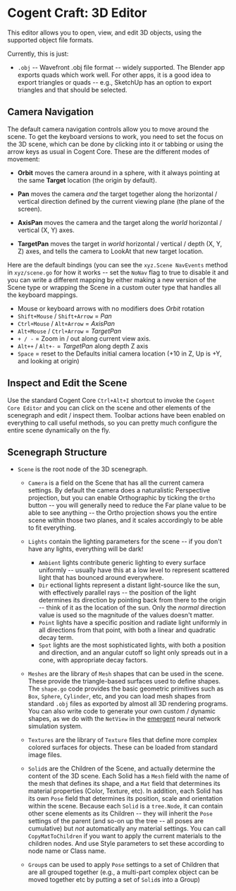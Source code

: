 # Cogent Craft: 3D Editor

This editor allows you to open, view, and edit 3D objects, using the supported object file formats.

Currently, this is just:

* `.obj` -- Wavefront .obj file format -- widely supported.  The Blender app exports quads which work well.  For other apps, it is a good idea to export triangles or quads -- e.g., SketchUp has an option to export triangles and that should be selected.

## Camera Navigation

The default camera navigation controls allow you to move around the scene.  To get the keyboard versions to work, you need to set the focus on the 3D scene, which can be done by clicking into it or tabbing or using the arrow keys as usual in Cogent Core.  These are the different modes of movement:

* **Orbit** moves the camera around in a sphere, with it always pointing at the same **Target** location (the origin by default).

* **Pan** moves the camera *and* the target together along the horizontal / vertical direction defined by the current viewing plane (the plane of the screen).

* **AxisPan** moves the camera and the target along the *world* horizontal / vertical (X, Y) axes.

* **TargetPan** moves the target in *world* horizontal / vertical / depth (X, Y, Z) axes, and tells the camera to LookAt that new target location.

Here are the default bindings (you can see the `xyz.Scene NavEvents` method in `xyz/scene.go` for how it works -- set the `NoNav` flag to true to disable it and you can write a different mapping by either making a new version of the Scene type or wrapping the Scene in a custom outer type that handles all the keyboard mappings.

* Mouse or keyboard arrows with no modifiers does *Orbit* rotation
* `Shift+Mouse` / `Shift+Arrow` = *Pan*
* `Ctrl+Mouse` / `Alt+Arrow` = *AxisPan*
* `Alt+Mouse` / `Ctrl+Arrow` = *TargetPan*
* `+ / -` = Zoom in / out along current view axis.
* `Alt++` / `Alt+-` = *TargetPan* along depth Z axis
* `Space` = reset to the Defaults initial camera location (+10 in Z, Up is +Y, and looking at origin)

## Inspect and Edit the Scene

Use the standard Cogent Core `Ctrl+Alt+I` shortcut to invoke the `Cogent Core Editor` and you can click on the scene and other elements of the scenegraph and edit / inspect them.  Toolbar actions have been enabled on everything to call useful methods, so you can pretty much configure the entire scene dynamically on the fly.

## Scenegraph Structure

* `Scene` is the root node of the 3D scenegraph.

    + `Camera` is a field on the Scene that has all the current camera settings.  By default the camera does a naturalistic Perspective projection, but you can enable Orthographic by ticking the `Ortho` button -- you will generally need to reduce the Far plane value to be able to see anything -- the Ortho projection shows you the entire scene within those two planes, and it scales accordingly to be able to fit everything.

    + `Lights` contain the lighting parameters for the scene -- if you don't have any lights, everything will be dark!
        + `Ambient` lights contribute generic lighting to every surface uniformly -- usually have this at a low level to represent scattered light that has bounced around everywhere.
        + `Dir` ectional lights represent a distant light-source like the sun, with effectively parallel rays -- the position of the light determines its direction by pointing back from there to the origin -- think of it as the location of the sun.  Only the *normal* direction value is used so the magnitude of the values doesn't matter.
        + `Point` lights have a specific position and radiate light uniformly in all directions from that point, with both a linear and quadratic decay term.
        + `Spot` lights are the most sophisticated lights, with both a position and direction, and an angular cutoff so light only spreads out in a cone, with appropriate decay factors.

    + `Meshes` are the library of `Mesh` shapes that can be used in the scene.  These provide the triangle-based surfaces used to define shapes.  The `shape.go` code provides the basic geometric primitives such as `Box`, `Sphere`, `Cylinder`, etc, and you can load mesh shapes from standard `.obj` files as exported by almost all 3D rendering programs.  You can also write code to generate your own custom / dynamic shapes, as we do with the `NetView` in the [emergent](https://github.com/emer/emergent) neural network simulation system.
    
    + `Textures` are the library of `Texture` files that define more complex colored surfaces for objects.  These can be loaded from standard image files.
    
    + `Solid`s are the Children of the Scene, and actually determine the content of the 3D scene.  Each Solid has a `Mesh` field with the name of the mesh that defines its shape, and a `Mat` field that determines its material properties (Color, Texture, etc).  In addition, each Solid has its own `Pose` field that determines its position, scale and orientation within the scene.  Because each `Solid` is a `tree.Node`, it can contain other scene elements as its Children -- they will inherit the `Pose` settings of the parent (and so-on up the tree -- all poses are cumulative) but *not* automatically any material settings.  You can call `CopyMatToChildren` if you want to apply the current materials to the children nodes.  And use Style parameters to set these according to node name or Class name.

    + `Group`s can be used to apply `Pose` settings to a set of Children that are all grouped together (e.g., a multi-part complex object can be moved together etc by putting a set of `Solid`s into a Group)
   
